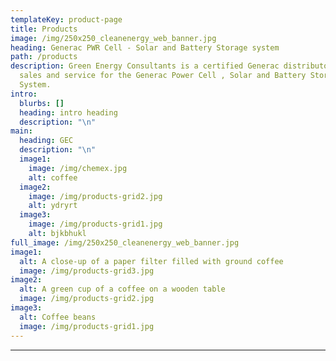 ```yaml
---
templateKey: product-page
title: Products
image: /img/250x250_cleanenergy_web_banner.jpg
heading: Generac PWR Cell - Solar and Battery Storage system
path: /products
description: Green Energy Consultants is a certified Generac distributor of
  sales and service for the Generac Power Cell , Solar and Battery Storage
  System.
intro:
  blurbs: []
  heading: intro heading
  description: "\n"
main:
  heading: GEC
  description: "\n"
  image1:
    image: /img/chemex.jpg
    alt: coffee
  image2:
    image: /img/products-grid2.jpg
    alt: ydryrt
  image3:
    image: /img/products-grid1.jpg
    alt: bjkbhukl
full_image: /img/250x250_cleanenergy_web_banner.jpg
image1:
  alt: A close-up of a paper filter filled with ground coffee
  image: /img/products-grid3.jpg
image2:
  alt: A green cup of a coffee on a wooden table
  image: /img/products-grid2.jpg
image3:
  alt: Coffee beans
  image: /img/products-grid1.jpg
---
```


---
